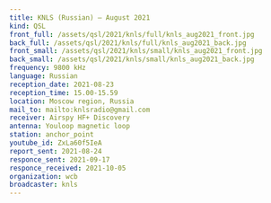 ```yaml
---
title: KNLS (Russian) — August 2021
kind: QSL
front_full: /assets/qsl/2021/knls/full/knls_aug2021_front.jpg
back_full: /assets/qsl/2021/knls/full/knls_aug2021_back.jpg
front_small: /assets/qsl/2021/knls/small/knls_aug2021_front.jpg
back_small: /assets/qsl/2021/knls/small/knls_aug2021_back.jpg
frequency: 9800 kHz
language: Russian
reception_date: 2021-08-23
reception_time: 15.00-15.59
location: Moscow region, Russia
mail_to: mailto:knlsradio@gmail.com
receiver: Airspy HF+ Discovery
antenna: Youloop magnetic loop
station: anchor_point
youtube_id: ZxLa60f5IeA
report_sent: 2021-08-24
responce_sent: 2021-09-17
responce_received: 2021-10-05
organization: wcb
broadcaster: knls
---
```

